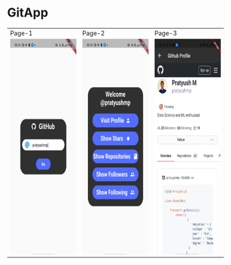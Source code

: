 # GitApp
<table>
  <tr>
    <td> Page-1 </td>
    <td> Page-2 </td>
    <td> Page-3 </td>
  </tr>
  <tr>
    <td><img src = "Screenshot1.jpg" height = 500 width = 250></td>
    <td><img src = "Screenshot2.jpg" height = 500 width = 250></td>
    <td><img src = "Screenshot3.jpg" height = 500 width = 250></td>
  </tr>
</table>
